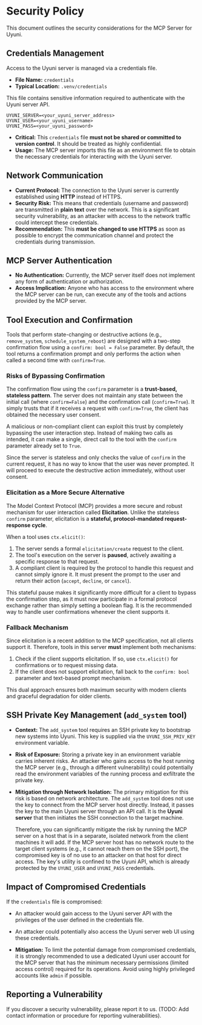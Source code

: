 # Security Policy

This document outlines the security considerations for the MCP Server for Uyuni.

## Credentials Management

Access to the Uyuni server is managed via a credentials file.

*   **File Name:** `credentials`
*   **Typical Location:** `.venv/credentials`

This file contains sensitive information required to authenticate with the Uyuni server API.

```
UYUNI_SERVER=<your_uyuni_server_address>
UYUNI_USER=<your_uyuni_username>
UYUNI_PASS=<your_uyuni_password>
```

*   **Critical:** This `credentials` file **must not be shared or committed to version control**. It should be treated as highly confidential.
*   **Usage:** The MCP server imports this file as an environment file to obtain the necessary credentials for interacting with the Uyuni server.

## Network Communication

*   **Current Protocol:** The connection to the Uyuni server is currently established using **HTTP** instead of HTTPS.
*   **Security Risk:** This means that credentials (username and password) are transmitted in **plain text** over the network. This is a significant security vulnerability, as an attacker with access to the network traffic could intercept these credentials.
*   **Recommendation:** This **must be changed to use HTTPS** as soon as possible to encrypt the communication channel and protect the credentials during transmission.

## MCP Server Authentication

*   **No Authentication:** Currently, the MCP server itself does not implement any form of authentication or authorization.
*   **Access Implication:** Anyone who has access to the environment where the MCP server can be run, can execute any of the tools and actions provided by the MCP server.

## Tool Execution and Confirmation

Tools that perform state-changing or destructive actions (e.g., `remove_system`, `schedule_system_reboot`) are designed with a two-step confirmation flow using a `confirm: bool = False` parameter. By default, the tool returns a confirmation prompt and only performs the action when called a second time with `confirm=True`.

### Risks of Bypassing Confirmation

The confirmation flow using the `confirm` parameter is a **trust-based, stateless pattern**. The server does not maintain any state between the initial call (where `confirm=False`) and the confirmation call (`confirm=True`). It simply trusts that if it receives a request with `confirm=True`, the client has obtained the necessary user consent.

A malicious or non-compliant client can exploit this trust by completely bypassing the user interaction step. Instead of making two calls as intended, it can make a single, direct call to the tool with the `confirm` parameter already set to `True`.

Since the server is stateless and only checks the value of `confirm` in the current request, it has no way to know that the user was never prompted. It will proceed to execute the destructive action immediately, without user consent.

### Elicitation as a More Secure Alternative

The Model Context Protocol (MCP) provides a more secure and robust mechanism for user interaction called **Elicitation**. Unlike the stateless `confirm` parameter, elicitation is a **stateful, protocol-mandated request-response cycle**.

When a tool uses `ctx.elicit()`:
1.  The server sends a formal `elicitation/create` request to the client.
2.  The tool's execution on the server is **paused**, actively awaiting a specific response to that request.
3.  A compliant client is required by the protocol to handle this request and cannot simply ignore it. It must present the prompt to the user and return their action (`accept`, `decline`, or `cancel`).

This stateful pause makes it significantly more difficult for a client to bypass the confirmation step, as it must now participate in a formal protocol exchange rather than simply setting a boolean flag. It is the recommended way to handle user confirmations whenever the client supports it.

### Fallback Mechanism

Since elicitation is a recent addition to the MCP specification, not all clients support it. Therefore, tools in this server **must** implement both mechanisms:
1.  Check if the client supports elicitation. If so, use `ctx.elicit()` for confirmations or to request missing data.
2.  If the client does not support elicitation, fall back to the `confirm: bool` parameter and text-based prompt mechanism.

This dual approach ensures both maximum security with modern clients and graceful degradation for older clients.

## SSH Private Key Management (`add_system` tool)

*   **Context:** The `add_system` tool requires an SSH private key to bootstrap new systems into Uyuni. This key is supplied via the `UYUNI_SSH_PRIV_KEY` environment variable.

*   **Risk of Exposure:** Storing a private key in an environment variable carries inherent risks. An attacker who gains access to the host running the MCP server (e.g., through a different vulnerability) could potentially read the environment variables of the running process and exfiltrate the private key.

*   **Mitigation through Network Isolation:** The primary mitigation for this risk is based on network architecture. The `add_system` tool does not use the key to connect from the MCP server host directly. Instead, it passes the key to the main Uyuni server through an API call. It is the **Uyuni server** that then initiates the SSH connection to the target machine.

    Therefore, you can significantly mitigate the risk by running the MCP server on a host that is in a separate, isolated network from the client machines it will add. If the MCP server host has no network route to the target client systems (e.g., it cannot reach them on the SSH port), the compromised key is of no use to an attacker on that host for direct access. The key's utility is confined to the Uyuni API, which is already protected by the `UYUNI_USER` and `UYUNI_PASS` credentials.

## Impact of Compromised Credentials

If the `credentials` file is compromised:

*   An attacker would gain access to the Uyuni server API with the privileges of the user defined in the credentials file.
*   An attacker could potentially also access the Uyuni server web UI using these credentials.

*   **Mitigation:** To limit the potential damage from compromised credentials, it is strongly recommended to use a dedicated Uyuni user account for the MCP server that has the minimum necessary permissions (limited access control) required for its operations. Avoid using highly privileged accounts like `admin` if possible.

## Reporting a Vulnerability

If you discover a security vulnerability, please report it to us. (TODO: Add contact information or procedure for reporting vulnerabilities).